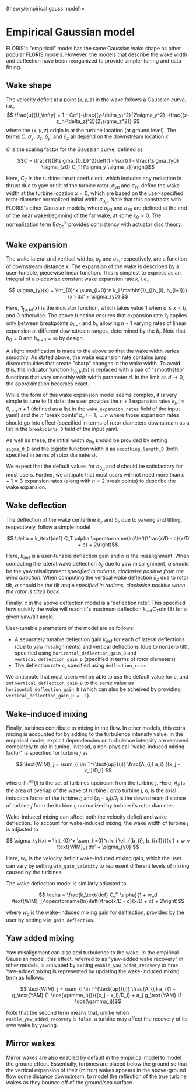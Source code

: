 (theory/empirical gauss model)=
# Empirical Gaussian model

FLORIS's "empirical" model has the same Gaussian wake shape as other popular
FLORIS models. However, the models that describe the wake width and deflection
have been reorganized to provide simpler tuning and data fitting.

## Wake shape

The velocity deficit at a point $(x, y, z)$ in the wake follows a Gaussian
curve, i.e.,
$$ \frac{u}{U_\infty} = 1 - Ce^{-\frac{(y-\delta_y)^2}{2\sigma_y^2} -\frac{(z-z_h-\delta_z)^2}{2\sigma_z^2}} $$
where the $(x, y, z)$ origin is at the turbine location (at ground level).
The terms $C$, $\sigma_y$, $\sigma_z$, $\delta_y$, and $\delta_z$ all depend
on the downstream location $x$.

$C$ is the scaling factor for the Gaussian curve, defined as

$$C = \frac{1}{8\sigma_{0_D}^2}\left(1 - \sqrt{1 - \frac{\sigma_{y0} \sigma_{z0} C_T}{\sigma_y \sigma_z}}\right)$$

Here, $C_T$ is the turbine thrust coefficient, which includes any reduction
in thrust due to yaw or tilt of the turbine rotor. $\sigma_{y0}$ and
$\sigma_{z0}$ define the wake width at the turbine location $x=0$, which are
based on the user-specified rotor-diameter normalized initial width
$\sigma_{0_D}$. Note that
this constrasts with FLORIS's
other Gaussian models, where $\sigma_{y0}$ and $\sigma_{z0}$ are defined at
the end of the near wake/beginning of the far wake, at some $x_0 > 0$. The
normalization term $8\sigma_{0_D}^2$ provides consistency with actuator
disc theory.

## Wake expansion
The wake lateral and vertical widths, $\sigma_y$ and $\sigma_z$, respectively,
are a function of downstream distance $x$. The expansion of the wake is
described by a user-tunable, piecewise linear function. This is simplest to
express as an integral of a piecewise constant wake expansion rate $k$, i.e.,

$$ \sigma_{y}(x) = \int_{0}^x \sum_{i=0}^n k_i \mathbf{1}_{[b_{i}, b_{i+1})} (x') dx' + \sigma_{y0} $$

Here, $\mathbf{1}_{[a, b)}(x)$ is the indicator function, which takes value
1 when $a \leq x < b$, and 0 otherwise.
The above function ensures that expansion rate $k_i$ applies only between
breakpoints $b_{i-1}$ and $b_i$, allowing $n+1$ varying rates of linear
expansion at different downstream ranges, determined by the $b_i$. Note that
$b_0 = 0$ and $b_{n+1} = \infty$ by design.

A slight modification is made to the above so that the wake width varies
smoothly. As stated above, the wake expansion rate contains jump
discountinuities that create "sharp" changes in the wake width. To avoid this,
the indicator function $\mathbf{1}_{[a, b)}(x)$ is replaced with a pair of
"smoothstep" functions that vary smoothly with width parameter $d$. In the
limit as $d\rightarrow 0$, the approximation becomes exact.

While the form of this wake expansion model seems complex, it is very simple
to tune to fit data: the user provides the $n+1$ expansion rates
$k_i, i=0,\dots,n+1$
(defined as a list in the `wake_expansion_rates` field of the input yaml)
and
the $n$ 'break points' $b_i, i=1,\dots,n$ where those expansion rates should go
into effect (specified in terms of rotor diameters downstream as a list in the
`breakpoints_D` field of the input yaml.

As well as these, the initial width $\sigma_{0_D}$ should be
provided by setting `sigma_0_D` and the
logistic function width $d$ as `smoothing_length_D` (both specified in
terms of rotor diameters).

We expect that the default values for $\sigma_{0_D}$ and $d$ should be
satisfactory for most users. Further, we antipate that most users will not
need more than $n+1=3$ expansion rates (along with $n=2$ break points) to
describe the wake expansion.

## Wake deflection

The deflection of the wake centerline $\delta_y$ and $\delta_z$ due to
yawing and tilting, respectively, follow a simple model

$$ \delta = k_\text{def} C_T \alpha \operatorname{ln}\left(\frac{x/D - c}{x/D + c} + 2\right)$$

Here, $k_\text{def}$ is a user-tunable deflection gain and $\alpha$ is the
misalignment. When computing the lateral wake deflection $\delta_y$ due to
yaw misalignment, $\alpha$ should be the yaw misalignment _specified in
radians, clockwise positive from the wind direction_. When
computing the vertical wake deflection $\delta_z$ due to rotor tilt,
$\alpha$ should be the tilt angle _specified in radians, clockwise positive
when the rotor is tilted back_.

Finally, $c$ in the above deflection model is a 'deflection rate'. This
specified how quickly the wake will reach it's maximum deflection
$k_\text{def} C_T \alpha \operatorname{ln}(3)$ for a given
yaw/tilt angle.

User-tunable parameters of the model are as follows:
- A separately tunable deflection gain $k_\text{def}$ for each of
lateral deflections (due to yaw misalignments) and vertical deflections
(due to nonzero tilt), specified using `horizontal_deflection_gain_D` and
`vertical_deflection_gain_D` (specified in terms of rotor diameters)
- The deflection rate $c$, specified using `deflection_rate`.

We anticipate that most users will be able to use the default value for $c$,
and set `vertical_deflection_gain_D` to the same value as
`horizontal_deflection_gain_D` (which can also be acheived by providing
`vertical_deflection_gain_D = -1`).

## Wake-induced mixing

Finally, turbines contribute to mixing in the flow. In other models, this
extra mixing is accounted for by adding to the turbulence intensity value. In
the empirical model, explicit dependencies on turbulence intensity are removed
completely to aid in tuning. Instead, a non-physical "wake-induced mixing
factor" is specified for turbine $j$ as

$$ \text{WIM}_j = \sum_{i \in T^{\text{up}}(j)} \frac{A_{ij} a_i} {(x_j - x_i)/D_i} $$

where $T_T^{\text{up}}(j)$ is the set of turbines upstream from the turbine
$j$. Here, $A_{ij}$ is the area of overlap of the wake of turbine $i$
onto turbine $j$; $a_i$ is the axial induction factor of the
turbine $i$;
and $(x_j - x_i)/D_i$ is the downstream distance of turbine $j$ from
the turbine $i$, normalized by turbine $i$'s rotor diameter.

Wake-induced mixing can affect both the velocity deficit and wake deflection.
To account for wake-induced mixing, the wake width of turbine $j$ is adjusted
to

$$ \sigma_{y}(x) = \int_{0}^x \sum_{i=0}^n k_i \ell_{[b_{i}, b_{i+1})}(x') + w_v \text{WIM}_j   dx' + \sigma_{y0} $$

Here, $w_v$ is the velocity deficit wake-induced mixing gain, which the
user can vary by setting `wim_gain_velocity` to represent different levels of
mixing caused by the turbines.

The wake deflection model is similarly adjusted to

$$ \delta = \frac{k_\text{def} C_T \alpha}{1 + w_d \text{WIM}_j}\operatorname{ln}\left(\frac{x/D - c}{x/D + c} + 2\right)$$

where $w_d$ is the wake-induced mixing gain for delflection, provided by the
user by setting `wim_gain_deflection`.

## Yaw added mixing

Yaw misalignment can also add turbulence to the wake. In the empirical Gaussian
model, this effect, referred to as "yaw-added wake recovery" in other models,
is activated by setting
`enable_yaw_added_recovery` to `true`. Yaw-added mixing is represented
by updating the wake-induced mixing term as follows:

$$ \text{WIM}_j = \sum_{i \in T^{\text{up}}(j)} \frac{A_{ij} a_i (1 + g_\text{YAM} (1-\cos(\gamma_i)))}{(x_j - x_i)/D_i} + a_j g_\text{YAM} (1-\cos(\gamma_j))$$

Note that the second term means that, unlike when `enable_yaw_added_recovery`
is `false`, a turbine may affect the recovery of its own wake by yawing.


## Mirror wakes

Mirror wakes are also enabled by default in the empirical model to model the
ground effect. Essentially, turbines are placed below the ground so that
the vertical expansion of their (mirror) wakes appears in the above-ground
flow some distance downstream, to model the reflection of the true turbine
wakes as they bounce off of the ground/sea surface.
